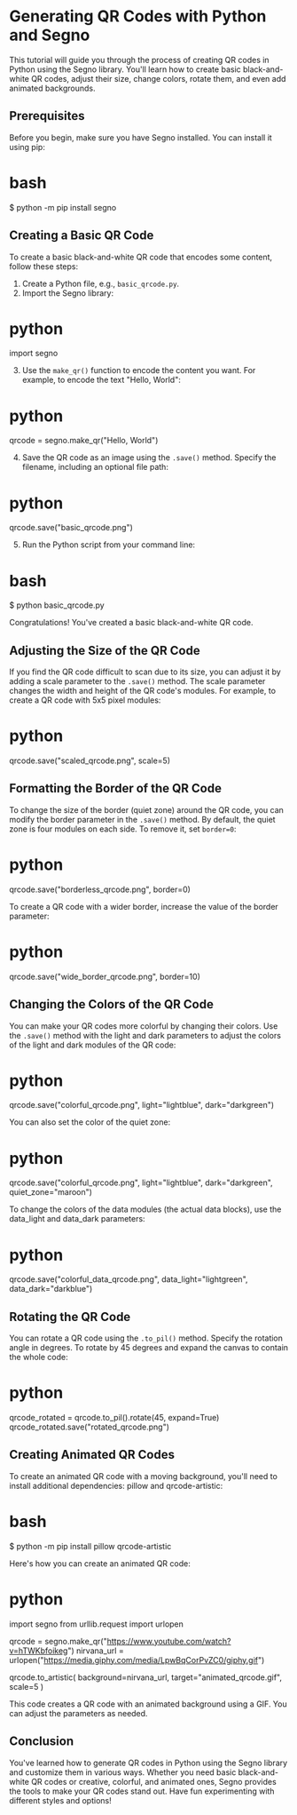 # Generating QR Codes with Python and Segno

This tutorial will guide you through the process of creating QR codes in Python using the Segno library. You'll learn how to create basic black-and-white QR codes, adjust their size, change colors, rotate them, and even add animated backgrounds.

## Prerequisites

Before you begin, make sure you have Segno installed. You can install it using pip:

# bash
$ python -m pip install segno


## Creating a Basic QR Code

To create a basic black-and-white QR code that encodes some content, follow these steps:

1. Create a Python file, e.g., `basic_qrcode.py`.
2. Import the Segno library:

# python
import segno


3. Use the `make_qr()` function to encode the content you want. For example, to encode the text "Hello, World":

# python
qrcode = segno.make_qr("Hello, World")


4. Save the QR code as an image using the `.save()` method. Specify the filename, including an optional file path:

# python
qrcode.save("basic_qrcode.png")


5. Run the Python script from your command line:

# bash
$ python basic_qrcode.py


Congratulations! You've created a basic black-and-white QR code.

## Adjusting the Size of the QR Code

If you find the QR code difficult to scan due to its size, you can adjust it by adding a scale parameter to the `.save()` method. The scale parameter changes the width and height of the QR code's modules. For example, to create a QR code with 5x5 pixel modules:

# python
qrcode.save("scaled_qrcode.png", scale=5)


## Formatting the Border of the QR Code

To change the size of the border (quiet zone) around the QR code, you can modify the border parameter in the `.save()` method. By default, the quiet zone is four modules on each side. To remove it, set `border=0`:

# python
qrcode.save("borderless_qrcode.png", border=0)


To create a QR code with a wider border, increase the value of the border parameter:

# python
qrcode.save("wide_border_qrcode.png", border=10)


## Changing the Colors of the QR Code

You can make your QR codes more colorful by changing their colors. Use the `.save()` method with the light and dark parameters to adjust the colors of the light and dark modules of the QR code:

# python
qrcode.save("colorful_qrcode.png", light="lightblue", dark="darkgreen")


You can also set the color of the quiet zone:

# python
qrcode.save("colorful_qrcode.png", light="lightblue", dark="darkgreen", quiet_zone="maroon")


To change the colors of the data modules (the actual data blocks), use the data_light and data_dark parameters:

# python
qrcode.save("colorful_data_qrcode.png", data_light="lightgreen", data_dark="darkblue")


## Rotating the QR Code

You can rotate a QR code using the `.to_pil()` method. Specify the rotation angle in degrees. To rotate by 45 degrees and expand the canvas to contain the whole code:

# python
qrcode_rotated = qrcode.to_pil().rotate(45, expand=True)
qrcode_rotated.save("rotated_qrcode.png")


## Creating Animated QR Codes

To create an animated QR code with a moving background, you'll need to install additional dependencies: pillow and qrcode-artistic:

# bash
$ python -m pip install pillow qrcode-artistic


Here's how you can create an animated QR code:

# python
import segno
from urllib.request import urlopen

qrcode = segno.make_qr("https://www.youtube.com/watch?v=hTWKbfoikeg")
nirvana_url = urlopen("https://media.giphy.com/media/LpwBqCorPvZC0/giphy.gif")

qrcode.to_artistic(
    background=nirvana_url,
    target="animated_qrcode.gif",
    scale=5
)


This code creates a QR code with an animated background using a GIF. You can adjust the parameters as needed.

## Conclusion

You've learned how to generate QR codes in Python using the Segno library and customize them in various ways. Whether you need basic black-and-white QR codes or creative, colorful, and animated ones, Segno provides the tools to make your QR codes stand out. Have fun experimenting with different styles and options!
